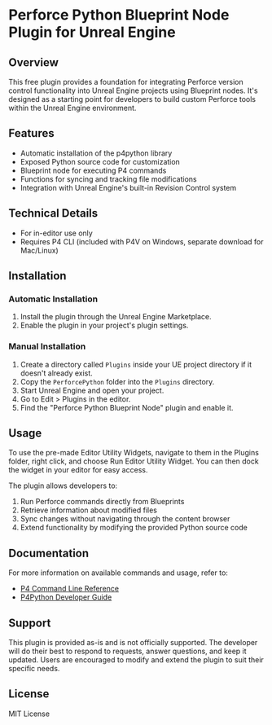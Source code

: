 # Perforce Python Blueprint Node Plugin for Unreal Engine

## Overview

This free plugin provides a foundation for integrating Perforce version control functionality into Unreal Engine projects using Blueprint nodes. It's designed as a starting point for developers to build custom Perforce tools within the Unreal Engine environment.

## Features

- Automatic installation of the p4python library
- Exposed Python source code for customization
- Blueprint node for executing P4 commands
- Functions for syncing and tracking file modifications
- Integration with Unreal Engine's built-in Revision Control system

## Technical Details

- For in-editor use only
- Requires P4 CLI (included with P4V on Windows, separate download for Mac/Linux)

## Installation

### Automatic Installation

1. Install the plugin through the Unreal Engine Marketplace.
2. Enable the plugin in your project's plugin settings.

### Manual Installation

1. Create a directory called `Plugins` inside your UE project directory if it doesn't already exist.
2. Copy the `PerforcePython` folder into the `Plugins` directory.
3. Start Unreal Engine and open your project.
4. Go to Edit > Plugins in the editor.
5. Find the "Perforce Python Blueprint Node" plugin and enable it.

## Usage

To use the pre-made Editor Utility Widgets, navigate to them in the Plugins folder, right click, and choose Run Editor Utility Widget. You can then dock the widget in your editor for easy access.

The plugin allows developers to:

1. Run Perforce commands directly from Blueprints
2. Retrieve information about modified files
3. Sync changes without navigating through the content browser
4. Extend functionality by modifying the provided Python source code

## Documentation

For more information on available commands and usage, refer to:

- [P4 Command Line Reference](https://www.perforce.com/manuals/cmdref/Content/CmdRef/Home-cmdref.html)
- [P4Python Developer Guide](https://www.perforce.com/manuals/p4python/Content/P4Python/Home-p4python.html)

## Support

This plugin is provided as-is and is not officially supported. The developer will do their best to respond to requests, answer questions, and keep it updated. Users are encouraged to modify and extend the plugin to suit their specific needs.

## License

MIT License
